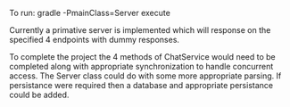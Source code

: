 To run:
gradle -PmainClass=Server execute

Currently a primative server is implemented which will response on the specified 4 endpoints with dummy responses.

To complete the project the 4 methods of ChatService would need to be completed along with appropriate synchronization to handle concurrent access.
The Server class could do with some more appropriate parsing.
If persistance were required then a database and appropriate persistance could be added.
 

